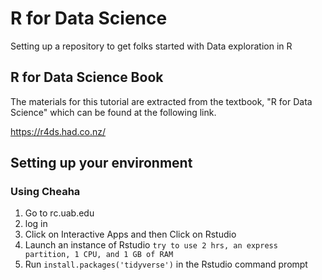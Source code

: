 # R for Data Science

Setting up a repository to get folks started with Data exploration in R

## R for Data Science Book
The materials for this tutorial are extracted from the textbook, "R for Data Science" which can be found at the following link.

https://r4ds.had.co.nz/

## Setting up your environment

### Using Cheaha
1. Go to rc.uab.edu
2. log in
3. Click on Interactive Apps and then Click on Rstudio
4. Launch an instance of Rstudio
    `try to use 2 hrs, an express partition, 1 CPU, and 1 GB of RAM`
5. Run `install.packages('tidyverse')` in the Rstudio command prompt
